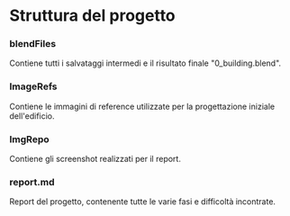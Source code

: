# Struttura del progetto
### blendFiles
Contiene tutti i salvataggi intermedi e il risultato finale "0_building.blend".
### ImageRefs
Contiene le immagini di reference utilizzate per la progettazione iniziale dell'edificio.
### ImgRepo
Contiene gli screenshot realizzati per il report.
### report.md
Report del progetto, contenente tutte le varie fasi e difficoltà incontrate.
